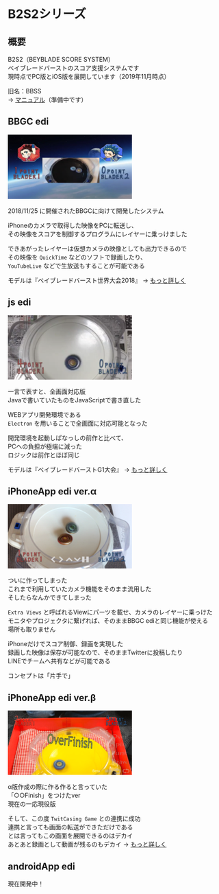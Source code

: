 # B2S2シリーズ

## 概要
B2S2（BEYBLADE SCORE SYSTEM）  
ベイブレードバーストのスコア支援システムです  
現時点でPC版とiOS版を展開しています（2019年11月時点）

旧名：BBSS  
→ [マニュアル](manual/B2S2manual.md)（準備中です）


## BBGC edi
<img src="img/bbssTw1.png" width="290" height="150" title="BBGC edi">

2018/11/25 に開催されたBBGCに向けて開発したシステム

iPhoneのカメラで取得した映像をPCに転送し、  
その映像をスコアを制御するプログラムにレイヤーに乗っけました

できあがったレイヤーは仮想カメラの映像としても出力できるので  
その映像を `QuickTime` などのソフトで録画したり、  
`YouTubeLive` などで生放送もすることが可能である

モデルは『ベイブレードバースト世界大会2018』
→ [もっと詳しく](more/BBGCedi/BBGCedi.md)


## js edi
<img src="img/bbssTw2.png" width="290" height="150" title="js edi">

一言で表すと、全画面対応版  
Javaで書いていたものをJavaScriptで書き直した

WEBアプリ開発環境である  
`Electron` を用いることで全画面に対応可能となった

開発環境を起動しぱなっしの前作と比べて、  
PCへの負担が極端に減った  
ロジックは前作とほぼ同じ

モデルは『ベイブレードバーストG1大会』
→ [もっと詳しく](more/JSedi/JSedi.md)


## iPhoneApp edi ver.α
<img src="img/bbssTw3.png" width="290" height="150" title="iPhoneApp edi ver.α">

ついに作ってしまった  
これまで利用していたカメラ機能をそのまま流用した  
そしたらなんかできてしまった

`Extra Views` と呼ばれるViewにパーツを載せ、カメラのレイヤーに乗っけた  
モニタやプロジェクタに繋げれば、そのままBBGC ediと同じ機能が使える  
場所も取りません

iPhoneだけでスコア制御、録画を実現した  
録画した映像は保存が可能なので、そのままTwitterに投稿したり  
LINEでチームへ共有などが可能である

コンセプトは「片手で」


## iPhoneApp edi ver.β
<img src="img/bbssTw4.png" width="290" height="150" title="iPhoneApp edi ver.β">

α版作成の際に作る作ると言っていた  
「○○Finish」をつけたver  
現在の一応現役版

そして、この度 `TwitCasing Game` との連携に成功  
連携と言っても画面の転送ができただけである  
とは言ってもこの画面を展開できるのはデカイ  
あとあと録画として動画が残るのもデカイ
→ [もっと詳しく](more/iPhoneAPPediVerβ/iPhoneAPPediVerβ.md)


## androidApp edi
現在開発中！
